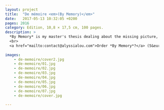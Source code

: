 ```yaml
---
layout: project
title:  "De mémoire <em>(By Memory)</em>"
date:   2017-05-13 10:32:05 +0200
pages: 2016
category: Edition, 10,8 × 17,5 cm, 100 pages. 
description: >
  *By Memory* is my master's thesis dealing about the missing picture, a recurrent issue in the long history of migrations. The missing picture also raises the question of fiction and how memory can be subject to changes. The call upon our memory seems to be modified by the mutations that affect our perception through time. There are no images in this book, calling the reader's imagination to depict himself the missing pictures. Unfolded, the cover becomes a poster with all the pictures.
  <br>
  <a href="mailto:contact@alyssialou.com">Order *By Memory*?</a> (5&euro;/&pound;4,5 + shipping)
  
images: 
    - de-memoire/cover2.jpg
    - de-memoire/01.jpg
    - de-memoire/02.jpg
    - de-memoire/03.jpg
    - de-memoire/04.jpg
    - de-memoire/05.jpg
    - de-memoire/06.jpg
    - de-memoire/07.jpg
    - de-memoire/cover.jpg
    
---
```

